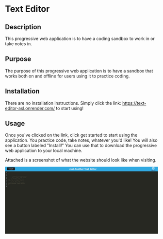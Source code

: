 # Text Editor

## Description

This progressive web application is to have a coding sandbox to work in or take notes in.

## Purpose

The purpose of this progressive web application is to have a sandbox that works both on and offline for users using it to practice coding.

## Installation

There are no installation instructions. Simply click the link: https://text-editor-asl.onrender.com/ to start using!

## Usage

Once you've clicked on the link, click get started to start using the application. You practice code, take notes, whatever you'd like! You will also see a button labeled "Install!" You can use that to download the progressive web application to your local machine.

Attached is a screenshot of what the website should look like when visiting.

![Alt text](./assets/images/webpage.png?raw=true "Homepage")

